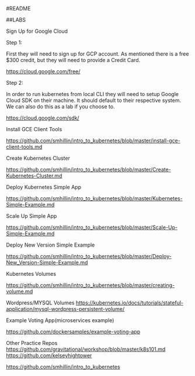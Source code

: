 #README

##LABS

Sign Up for Google Cloud

Step 1:

First they will need to sign up for GCP account.  As mentioned there is a free $300 credit, but they will need to provide a Credit Card.


https://cloud.google.com/free/



Step 2:

In order to run kubernetes from local CLI they will need to setup Google Cloud SDK on their machine.  It should default to their respective system.  We can also do this as a lab if you choose to.


https://cloud.google.com/sdk/

Install GCE Client Tools

https://github.com/smhillin/intro_to_kubernetes/blob/master/install-gce-client-tools.md


Create Kubernetes Cluster

https://github.com/smhillin/intro_to_kubernetes/blob/master/Create-Kubernetes-Cluster.md


Deploy Kubernetes Simple App

https://github.com/smhillin/intro_to_kubernetes/blob/master/Kubernetes-Simple-Example.md

Scale Up Simple App

https://github.com/smhillin/intro_to_kubernetes/blob/master/Scale-Up-Simple-Example.md


Deploy New Version Simple Example

https://github.com/smhillin/intro_to_kubernetes/blob/master/Deploy-New_Version-Simple-Example.md

Kubernetes Volumes

https://github.com/smhillin/intro_to_kubernetes/blob/master/creating-volume.md

Wordpress/MYSQL Volumes
https://kubernetes.io/docs/tutorials/stateful-application/mysql-wordpress-persistent-volume/


Example Voting App(microservices example)

https://github.com/dockersamples/example-voting-app




Other Practice Repos
https://github.com/gravitational/workshop/blob/master/k8s101.md
https://github.com/kelseyhightower

https://github.com/smhillin/intro_to_kubernetes
